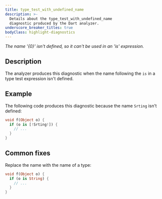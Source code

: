 ```yaml
---
title: type_test_with_undefined_name
description: >-
  Details about the type_test_with_undefined_name
  diagnostic produced by the Dart analyzer.
underscore_breaker_titles: true
bodyClass: highlight-diagnostics
---
```


_The name '{0}' isn't defined, so it can't be used in an 'is' expression._

## Description

The analyzer produces this diagnostic when the name following the `is` in a
type test expression isn't defined.

## Example

The following code produces this diagnostic because the name `Srting` isn't
defined:

```dart
void f(Object o) {
  if (o is [!Srting!]) {
    // ...
  }
}
```

## Common fixes

Replace the name with the name of a type:

```dart
void f(Object o) {
  if (o is String) {
    // ...
  }
}
```

